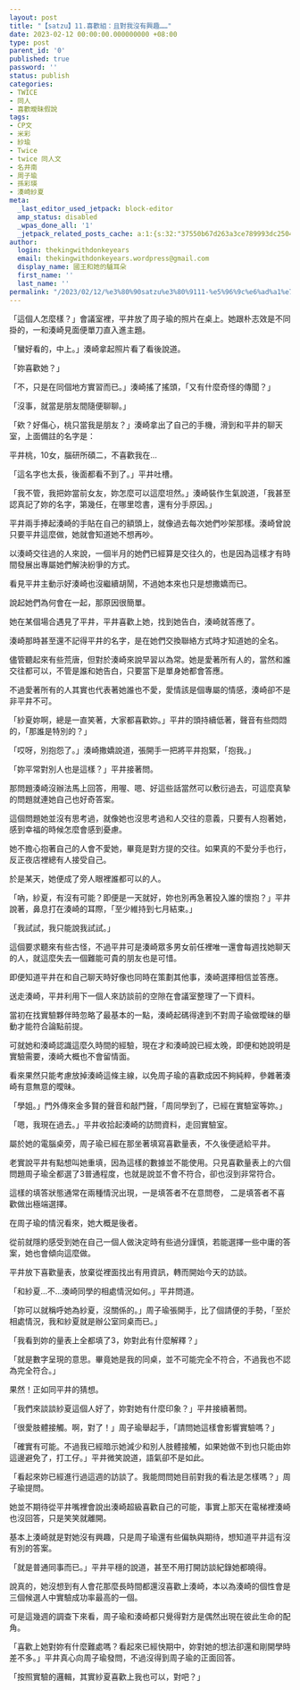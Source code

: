 ```yaml
---
layout: post
title: "【satzu】11.喜歡組：且對我沒有興趣……"
date: 2023-02-12 00:00:00.000000000 +08:00
type: post
parent_id: '0'
published: true
password: ''
status: publish
categories:
- TWICE
- 同人
- 喜歡曖昧假說
tags:
- CP文
- 米彩
- 紗瑜
- Twice
- twice 同人文
- 名井南
- 周子瑜
- 孫彩瑛
- 湊崎紗夏
meta:
  _last_editor_used_jetpack: block-editor
  amp_status: disabled
  _wpas_done_all: '1'
  _jetpack_related_posts_cache: a:1:{s:32:"37550b67d263a3ce789993dc25046c5f";a:2:{s:7:"expires";i:1736455074;s:7:"payload";a:6:{i:0;a:1:{s:2:"id";i:617;}i:1;a:1:{s:2:"id";i:3516;}i:2;a:1:{s:2:"id";i:732;}i:3;a:1:{s:2:"id";i:3560;}i:4;a:1:{s:2:"id";i:3572;}i:5;a:1:{s:2:"id";i:3781;}}}}
author:
  login: thekingwithdonkeyears
  email: thekingwithdonkeyears.wordpress@gmail.com
  display_name: 國王和她的驢耳朵
  first_name: ''
  last_name: ''
permalink: "/2023/02/12/%e3%80%90satzu%e3%80%9111-%e5%96%9c%e6%ad%a1%e7%b5%84%ef%bc%9a%e4%b8%94%e5%b0%8d%e6%88%91%e6%b2%92%e6%9c%89%e8%88%88%e8%b6%a3/"
---
```


「這個人怎麼樣？」會議室裡，平井放了周子瑜的照片在桌上。她跟朴志效是不同掛的，一和湊崎見面便單刀直入進主題。

「蠻好看的，中上。」湊崎拿起照片看了看後說道。

「妳喜歡她？」

「不，只是在同個地方實習而已。」湊崎搖了搖頭，「又有什麼奇怪的傳聞？」

「沒事，就當是朋友間隨便聊聊。」

「欸？好傷心，桃只當我是朋友？」湊崎拿出了自己的手機，滑到和平井的聊天室，上面備註的名字是：

平井桃，10女，腦研所碩二，不喜歡我在...

「這名字也太長，後面都看不到了。」平井吐槽。

「我不管，我把妳當前女友，妳怎麼可以這麼坦然。」湊崎裝作生氣說道，「我甚至認真記了妳的名字，第幾任，在哪里唸書，還有分手原因。」

平井兩手捧起湊崎的手貼在自己的額頭上，就像過去每次她們吵架那樣。湊崎曾說只要平井這麼做，她就會知道她不想再吵。

以湊崎交往過的人來說，一個半月的她們已經算是交往久的，也是因為這樣才有時間發展出專屬她們解決紛爭的方式。

看見平井主動示好湊崎也沒繼續胡鬧，不過她本來也只是想撒嬌而已。

說起她們為何會在一起，那原因很簡單。

她在某個場合遇見了平井，平井喜歡上她，找到她告白，湊崎就答應了。

湊崎那時甚至還不記得平井的名字，是在她們交換聯絡方式時才知道她的全名。

儘管聽起來有些荒唐，但對於湊崎來說早習以為常。她是愛著所有人的，當然和誰交往都可以，不管是誰和她告白，只要當下是單身她都會答應。

不過愛著所有的人其實也代表著她誰也不愛，愛情該是個專屬的情感，湊崎卻不是非平井不可。

「紗夏妳啊，總是一直笑著，大家都喜歡妳。」平井的頭持續低著，聲音有些悶悶的，「那誰是特別的？」

「哎呀，別抱怨了。」湊崎撒嬌說道，張開手一把將平井抱緊，「抱我。」

「妳平常對別人也是這樣？」平井接著問。

那問題湊崎沒辦法馬上回答，用喔、嗯、好這些話當然可以敷衍過去，可這麼真摯的問題就連她自己也好奇答案。

這個問題她並沒有思考過，就像她也沒思考過和人交往的意義，只要有人抱著她，感到幸福的時候怎麼會感到憂慮。

她不擔心抱著自己的人會不愛她，畢竟是對方提的交往。如果真的不愛分手也行，反正夜店裡總有人接受自己。

於是某天，她便成了旁人眼裡誰都可以的人。

「吶，紗夏，有沒有可能？即便是一天就好，妳也別再急著投入誰的懷抱？」平井說著，鼻息打在湊崎的耳際，「至少維持到七月結束。」

「我試試，我只能說我試試。」

這個要求聽來有些古怪，不過平井可是湊崎眾多男女前任裡唯一還會每週找她聊天的人，就這麼失去一個難能可貴的朋友也是可惜。

即便知道平井在和自己聊天時好像也同時在策劃其他事，湊崎選擇相信並答應。

送走湊崎，平井利用下一個人來訪談前的空隙在會議室整理了一下資料。

當初在找實驗夥伴時忽略了最基本的一點，湊崎起碼得達到不對周子瑜做曖昧的舉動才能符合論點前提。

可就她和湊崎認識這麼久時間的經驗，現在才和湊崎說已經太晚，即便和她說明是實驗需要，湊崎大概也不會留情面。

看來果然只能考慮放掉湊崎這條主線，以免周子瑜的喜歡成因不夠純粹，參雜著湊崎有意無意的曖昧。

「學姐。」門外傳來金多賢的聲音和敲門聲，「周同學到了，已經在實驗室等妳。」

「嗯，我現在過去。」平井收拾起湊崎的訪問資料，走回實驗室。

屬於她的電腦桌旁，周子瑜已經在那坐著填寫喜歡量表，不久後便遞給平井。

老實說平井有點想叫她重填，因為這樣的數據並不能使用。只見喜歡量表上的六個問題周子瑜全都選了3普通程度，也就是說並不會不符合，卻也沒到非常符合。

這樣的填答狀態通常在兩種情況出現，一是填答者不在意問卷， 二是填答者不喜歡做出極端選擇。

在周子瑜的情況看來，她大概是後者。

從前就隱約感受到她在自己一個人做決定時有些過分謹慎，若能選擇一些中庸的答案，她也會傾向這麼做。

平井放下喜歡量表，放棄從裡面找出有用資訊，轉而開始今天的訪談。

「和紗夏...不...湊崎同學的相處情況如何。」平井問道。

「妳可以就稱呼她為紗夏，沒關係的。」周子瑜張開手，比了個請便的手勢，「至於相處情況，我和紗夏就是辦公室同桌而已。」

「我看到妳的量表上全都填了3，妳對此有什麼解釋？」

「就是數字呈現的意思。畢竟她是我的同桌，並不可能完全不符合，不過我也不認為完全符合。」

果然！正如同平井的猜想。

「我們來談談紗夏這個人好了，妳對她有什麼印象？」平井接續著問。

「很愛肢體接觸。啊，對了！」周子瑜舉起手，「請問她這樣會影響實驗嗎？」

「確實有可能。不過我已經暗示她減少和別人肢體接觸，如果她做不到也只能由妳這邊避免了，打工仔。」平井微笑說道，語氣卻不是如此。

「看起來妳已經進行過這週的訪談了。我能問問她目前對我的看法是怎樣嗎？」周子瑜提問。

她並不期待從平井嘴裡會說出湊崎超級喜歡自己的可能，事實上那天在電梯裡湊崎也沒回答，只是笑笑就離開。

基本上湊崎就是對她沒有興趣，只是周子瑜還有些偏執與期待，想知道平井這有沒有別的答案。

「就是普通同事而已。」平井平穩的說道，甚至不用打開訪談紀錄她都曉得。

說真的，她沒想到有人會花那麼長時間都還沒喜歡上湊崎，本以為湊崎的個性會是三個候選人中實驗成功率最高的一個。

可是這幾週的調查下來看，周子瑜和湊崎都只覺得對方是偶然出現在彼此生命的配角。

「喜歡上她對妳有什麼難處嗎？看起來已經快期中，妳對她的想法卻還和剛開學時差不多。」平井真心向周子瑜發問，不過沒得到周子瑜的正面回答。

「按照實驗的邏輯，其實紗夏喜歡上我也可以，對吧？」
